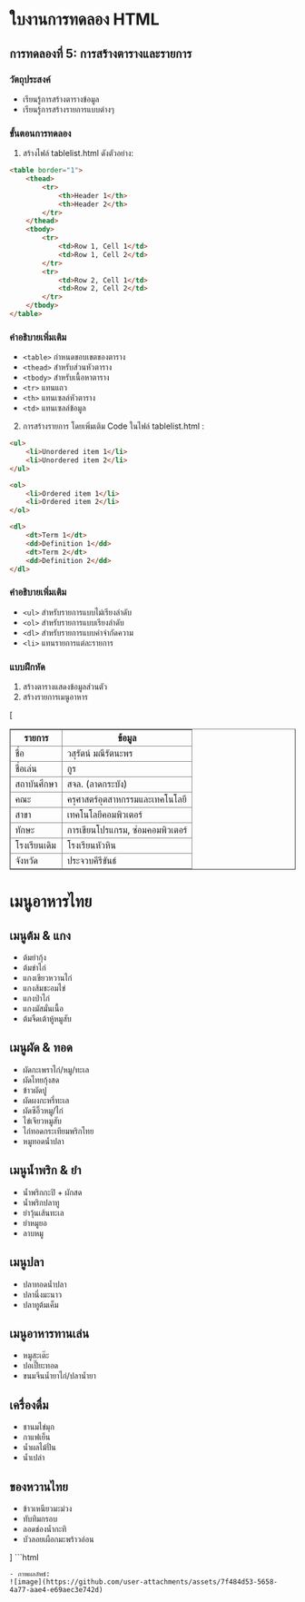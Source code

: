 # ใบงานการทดลอง HTML

## การทดลองที่ 5: การสร้างตารางและรายการ
### วัตถุประสงค์
- เรียนรู้การสร้างตารางข้อมูล
- เรียนรู้การสร้างรายการแบบต่างๆ

### ขั้นตอนการทดลอง
1. สร้างไฟล์ tablelist.html ดังตัวอย่าง:
```html
<table border="1">
    <thead>
        <tr>
            <th>Header 1</th>
            <th>Header 2</th>
        </tr>
    </thead>
    <tbody>
        <tr>
            <td>Row 1, Cell 1</td>
            <td>Row 1, Cell 2</td>
        </tr>
        <tr>
            <td>Row 2, Cell 1</td>
            <td>Row 2, Cell 2</td>
        </tr>
    </tbody>
</table>
```

### คำอธิบายเพิ่มเติม
- `<table>` กำหนดขอบเขตของตาราง
- `<thead>` สำหรับส่วนหัวตาราง
- `<tbody>` สำหรับเนื้อหาตาราง
- `<tr>` แทนแถว
- `<th>` แทนเซลล์หัวตาราง
- `<td>` แทนเซลล์ข้อมูล

2. การสร้างรายการ โดยเพิ่มเติม Code ในไฟล์ tablelist.html :
```html
<ul>
    <li>Unordered item 1</li>
    <li>Unordered item 2</li>
</ul>

<ol>
    <li>Ordered item 1</li>
    <li>Ordered item 2</li>
</ol>

<dl>
    <dt>Term 1</dt>
    <dd>Definition 1</dd>
    <dt>Term 2</dt>
    <dd>Definition 2</dd>
</dl>
```

### คำอธิบายเพิ่มเติม
- `<ul>` สำหรับรายการแบบไม่เรียงลำดับ
- `<ol>` สำหรับรายการแบบเรียงลำดับ
- `<dl>` สำหรับรายการแบบคำจำกัดความ
- `<li>` แทนรายการแต่ละรายการ

### แบบฝึกหัด
1. สร้างตารางแสดงข้อมูลส่วนตัว
2. สร้างรายการเมนูอาหาร

[<table border="1">
    <thead>
        <tr>
            <th>รายการ</th>
            <th>ข้อมูล</th>
        </tr>
        <tr>
            <td>ชื่อ</td>
            <td>วสุรัตน์ มณีรัตนะพร</td>
        </tr>
        <tr>
            <td>ชื่อเล่น</td>
            <td>กูร</td>
        </tr>
        <tr>
            <td>สถาบันศึกษา</td>
            <td>สจล. (ลาดกระบัง)</td>
        </tr>
        <tr>
            <td>คณะ</td>
            <td>ครุศาสตร์อุตสาหกรรมและเทคโนโลยี</td>
        </tr>
        <tr>
            <td>สาขา</td>
            <td>เทคโนโลยีคอมพิวเตอร์</td>
        </tr>
        <tr>
            <td>ทักษะ</td>
            <td>การเขียนโปรแกรม, ซ่อมคอมพิวเตอร์</td>
        </tr>
        <tr>
            <td>โรงเรียนเดิม</td>
            <td>โรงเรียนหัวหิน</td>
        </tr>
        <tr>
            <td>จังหวัด</td>
            <td>ประจวบคีรีขันธ์</td>
        </tr>
    </tbody>
</table>

<h1>เมนูอาหารไทย</h1>

<h2>เมนูต้ม & แกง</h2>
<ul>
    <li>ต้มยำกุ้ง</li>
    <li>ต้มข่าไก่</li>
    <li>แกงเขียวหวานไก่</li>
    <li>แกงส้มชะอมไข่</li>
    <li>แกงป่าไก่</li>
    <li>แกงมัสมั่นเนื้อ</li>
    <li>ต้มจืดเต้าหู้หมูสับ</li>
</ul>

<h2>เมนูผัด & ทอด</h2>
<ul>
    <li>ผัดกะเพราไก่/หมู/ทะเล</li>
    <li>ผัดไทยกุ้งสด</li>
    <li>ข้าวผัดปู</li>
    <li>ผัดผงกะหรี่ทะเล</li>
    <li>ผัดซีอิ๊วหมู/ไก่</li>
    <li>ไข่เจียวหมูสับ</li>
    <li>ไก่ทอดกระเทียมพริกไทย</li>
    <li>หมูทอดน้ำปลา</li>
</ul>

<h2>เมนูน้ำพริก & ยำ</h2>
<ul>
    <li>น้ำพริกกะปิ + ผักสด</li>
    <li>น้ำพริกปลาทู</li>
    <li>ยำวุ้นเส้นทะเล</li>
    <li>ยำหมูยอ</li>
    <li>ลาบหมู</li>
</ul>

<h2>เมนูปลา</h2>
<ul>
    <li>ปลาทอดน้ำปลา</li>
    <li>ปลานึ่งมะนาว</li>
    <li>ปลาทูต้มเค็ม</li>
</ul>

<h2>เมนูอาหารทานเล่น</h2>
<ul>
    <li>หมูสะเต๊ะ</li>
    <li>ปอเปี๊ยะทอด</li>
    <li>ขนมจีนน้ำยาไก่/ปลาน้ำยา</li>
</ul>

<h2>เครื่องดื่ม</h2>
<ul>
    <li>ชานมไข่มุก</li>
    <li>กาแฟเย็น</li>
    <li>น้ำผลไม้ปั่น</li>
    <li>น้ำเปล่า</li>
</ul>

<h2>ของหวานไทย</h2>
<ul>
    <li>ข้าวเหนียวมะม่วง</li>
    <li>ทับทิมกรอบ</li>
    <li>ลอดช่องน้ำกะทิ</li>
    <li>บัวลอยเผือกมะพร้าวอ่อน</li>
</ul>]
```html

```
- ภาพผลลัพธ์:
![image](https://github.com/user-attachments/assets/7f484d53-5658-4a77-aae4-e69aec3e742d)


